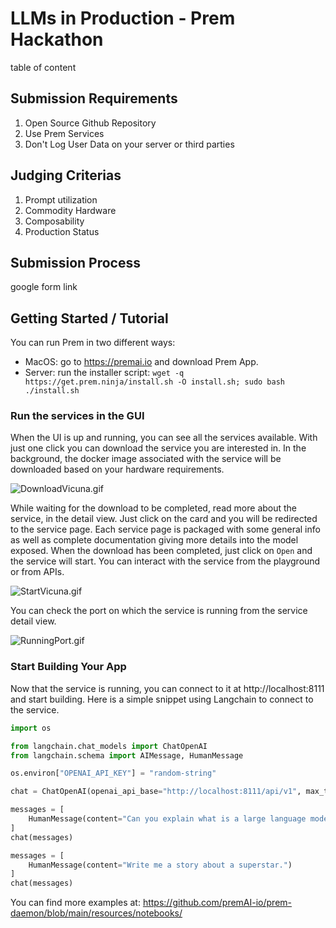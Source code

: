 # LLMs in Production - Prem Hackathon

table of content

## Submission Requirements

1. Open Source Github Repository
2. Use Prem Services
3. Don't Log User Data on your server or third parties

## Judging Criterias

1. Prompt utilization
2. Commodity Hardware
3. Composability
4. Production Status

## Submission Process

google form link

## Getting Started / Tutorial

You can run Prem in two different ways:

- MacOS: go to https://premai.io and download Prem App.
- Server: run the installer script: `wget -q https://get.prem.ninja/install.sh -O install.sh; sudo bash ./install.sh`

### Run the services in the GUI

When the UI is up and running, you can see all the services available. With just one click you can download the service you are interested in. In the background, the docker image associated with the service will be downloaded based on your hardware requirements. 

![DownloadVicuna.gif](https://s3-us-west-2.amazonaws.com/secure.notion-static.com/c0c27330-ead7-4f9f-bdae-b16ee06593dc/DownloadVicuna.gif)

While waiting for the download to be completed, read more about the service, in the detail view. Just click on the card and you will be redirected to the service page. Each service page is packaged with some general info as well as complete documentation giving more details into the model exposed. When the download has been completed, just click on `Open` and the service will start. You can interact with the service from the playground or from APIs.

![StartVicuna.gif](https://s3-us-west-2.amazonaws.com/secure.notion-static.com/c97bf9ac-7cb8-46b9-ab41-c653b0544c98/StartVicuna.gif)

You can check the port on which the service is running from the service detail view.

![RunningPort.gif](https://s3-us-west-2.amazonaws.com/secure.notion-static.com/37e90ebb-21ce-48e1-877d-26e3cf05bcfb/RunningPort.gif)

### Start Building Your App

Now that the service is running, you can connect to it at http://localhost:8111 and start building. Here is a simple snippet using Langchain to connect to the service.

```python
import os

from langchain.chat_models import ChatOpenAI
from langchain.schema import AIMessage, HumanMessage

os.environ["OPENAI_API_KEY"] = "random-string"

chat = ChatOpenAI(openai_api_base="http://localhost:8111/api/v1", max_tokens=128)

messages = [
    HumanMessage(content="Can you explain what is a large language model?")
]
chat(messages)

messages = [
    HumanMessage(content="Write me a story about a superstar.")
]
chat(messages)
```

You can find more examples at: https://github.com/premAI-io/prem-daemon/blob/main/resources/notebooks/
